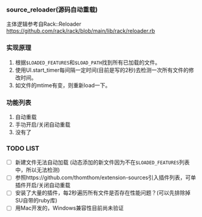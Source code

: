 ### source_reloader(源码自动重载)
主体逻辑参考自Rack::Reloader
https://github.com/rack/rack/blob/main/lib/rack/reloader.rb


### 实现原理
1. 根据`$LOADED_FEATURES`和`$LOAD_PATH`找到所有已加载的文件。
2. 使用UI.start_timer每间隔一定时间(目前是写的2秒)去检测一次所有文件的修改时间。
3. 如文件的mtime有变，则重新load一下。


### 功能列表
1. 自动重载
2. 手功开启/关闭自动重载
3. 没有了


### TODO LIST
- [ ] 新建文件无法自动加载
(动态添加的新文件因为不在`$LOADED_FEATURES`列表中，所以无法检测)
- [ ] 参照https://github.com/thomthom/extension-sources引入插件列表，可单插件开启/关闭自动重载
- [ ] 安装了大量的插件，每2秒遍历所有文件是否存在性能问题？(可以先排除掉SU自带的ruby库)
- [ ] 用Mac开发的，Windows兼容性目前尚未验证
